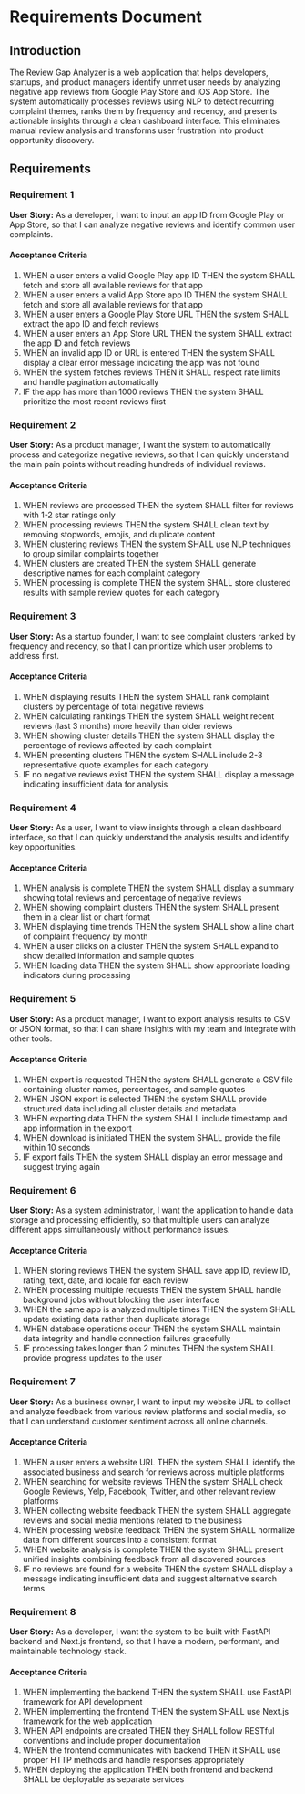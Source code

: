 # Requirements Document

## Introduction

The Review Gap Analyzer is a web application that helps developers, startups, and product managers identify unmet user needs by analyzing negative app reviews from Google Play Store and iOS App Store. The system automatically processes reviews using NLP to detect recurring complaint themes, ranks them by frequency and recency, and presents actionable insights through a clean dashboard interface. This eliminates manual review analysis and transforms user frustration into product opportunity discovery.

## Requirements

### Requirement 1

**User Story:** As a developer, I want to input an app ID from Google Play or App Store, so that I can analyze negative reviews and identify common user complaints.

#### Acceptance Criteria

1. WHEN a user enters a valid Google Play app ID THEN the system SHALL fetch and store all available reviews for that app
2. WHEN a user enters a valid App Store app ID THEN the system SHALL fetch and store all available reviews for that app
3. WHEN a user enters a Google Play Store URL THEN the system SHALL extract the app ID and fetch reviews
4. WHEN a user enters an App Store URL THEN the system SHALL extract the app ID and fetch reviews
5. WHEN an invalid app ID or URL is entered THEN the system SHALL display a clear error message indicating the app was not found
6. WHEN the system fetches reviews THEN it SHALL respect rate limits and handle pagination automatically
7. IF the app has more than 1000 reviews THEN the system SHALL prioritize the most recent reviews first

### Requirement 2

**User Story:** As a product manager, I want the system to automatically process and categorize negative reviews, so that I can quickly understand the main pain points without reading hundreds of individual reviews.

#### Acceptance Criteria

1. WHEN reviews are processed THEN the system SHALL filter for reviews with 1-2 star ratings only
2. WHEN processing reviews THEN the system SHALL clean text by removing stopwords, emojis, and duplicate content
3. WHEN clustering reviews THEN the system SHALL use NLP techniques to group similar complaints together
4. WHEN clusters are created THEN the system SHALL generate descriptive names for each complaint category
5. WHEN processing is complete THEN the system SHALL store clustered results with sample review quotes for each category

### Requirement 3

**User Story:** As a startup founder, I want to see complaint clusters ranked by frequency and recency, so that I can prioritize which user problems to address first.

#### Acceptance Criteria

1. WHEN displaying results THEN the system SHALL rank complaint clusters by percentage of total negative reviews
2. WHEN calculating rankings THEN the system SHALL weight recent reviews (last 3 months) more heavily than older reviews
3. WHEN showing cluster details THEN the system SHALL display the percentage of reviews affected by each complaint
4. WHEN presenting clusters THEN the system SHALL include 2-3 representative quote examples for each category
5. IF no negative reviews exist THEN the system SHALL display a message indicating insufficient data for analysis

### Requirement 4

**User Story:** As a user, I want to view insights through a clean dashboard interface, so that I can quickly understand the analysis results and identify key opportunities.

#### Acceptance Criteria

1. WHEN analysis is complete THEN the system SHALL display a summary showing total reviews and percentage of negative reviews
2. WHEN showing complaint clusters THEN the system SHALL present them in a clear list or chart format
3. WHEN displaying time trends THEN the system SHALL show a line chart of complaint frequency by month
4. WHEN a user clicks on a cluster THEN the system SHALL expand to show detailed information and sample quotes
5. WHEN loading data THEN the system SHALL show appropriate loading indicators during processing

### Requirement 5

**User Story:** As a product manager, I want to export analysis results to CSV or JSON format, so that I can share insights with my team and integrate with other tools.

#### Acceptance Criteria

1. WHEN export is requested THEN the system SHALL generate a CSV file containing cluster names, percentages, and sample quotes
2. WHEN JSON export is selected THEN the system SHALL provide structured data including all cluster details and metadata
3. WHEN exporting data THEN the system SHALL include timestamp and app information in the export
4. WHEN download is initiated THEN the system SHALL provide the file within 10 seconds
5. IF export fails THEN the system SHALL display an error message and suggest trying again

### Requirement 6

**User Story:** As a system administrator, I want the application to handle data storage and processing efficiently, so that multiple users can analyze different apps simultaneously without performance issues.

#### Acceptance Criteria

1. WHEN storing reviews THEN the system SHALL save app ID, review ID, rating, text, date, and locale for each review
2. WHEN processing multiple requests THEN the system SHALL handle background jobs without blocking the user interface
3. WHEN the same app is analyzed multiple times THEN the system SHALL update existing data rather than duplicate storage
4. WHEN database operations occur THEN the system SHALL maintain data integrity and handle connection failures gracefully
5. IF processing takes longer than 2 minutes THEN the system SHALL provide progress updates to the user

### Requirement 7

**User Story:** As a business owner, I want to input my website URL to collect and analyze feedback from various review platforms and social media, so that I can understand customer sentiment across all online channels.

#### Acceptance Criteria

1. WHEN a user enters a website URL THEN the system SHALL identify the associated business and search for reviews across multiple platforms
2. WHEN searching for website reviews THEN the system SHALL check Google Reviews, Yelp, Facebook, Twitter, and other relevant review platforms
3. WHEN collecting website feedback THEN the system SHALL aggregate reviews and social media mentions related to the business
4. WHEN processing website feedback THEN the system SHALL normalize data from different sources into a consistent format
5. WHEN website analysis is complete THEN the system SHALL present unified insights combining feedback from all discovered sources
6. IF no reviews are found for a website THEN the system SHALL display a message indicating insufficient data and suggest alternative search terms

### Requirement 8

**User Story:** As a developer, I want the system to be built with FastAPI backend and Next.js frontend, so that I have a modern, performant, and maintainable technology stack.

#### Acceptance Criteria

1. WHEN implementing the backend THEN the system SHALL use FastAPI framework for API development
2. WHEN implementing the frontend THEN the system SHALL use Next.js framework for the web application
3. WHEN API endpoints are created THEN they SHALL follow RESTful conventions and include proper documentation
4. WHEN the frontend communicates with backend THEN it SHALL use proper HTTP methods and handle responses appropriately
5. WHEN deploying the application THEN both frontend and backend SHALL be deployable as separate services